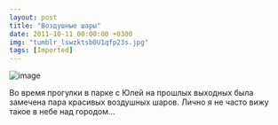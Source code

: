 ```yaml
---
layout: post
title: "Воздушные шары"
date: 2011-10-11 00:00:00 +0300
img: "tumblr_lswzktsb0U1qfp23s.jpg"
tags: [Imported]
---
```


![image](/blog/assetstumblr_lswzktsb0U1qfp23s.jpg)

Во время прогулки в парке с Юлей на прошлых выходных была замечена пара красивых воздушных шаров. Лично я не часто вижу такое в небе над городом…